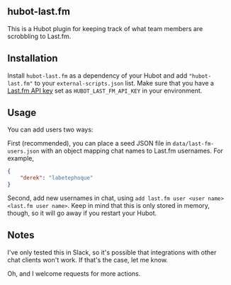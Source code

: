 hubot-last.fm
---

This is a Hubot plugin for keeping track of what team members are scrobbling to Last.fm.

## Installation

Install `hubot-last.fm` as a dependency of your Hubot and add `"hubot-last.fm"` to your `external-scripts.json` list. Make sure that you have a [Last.fm API key](http://www.last.fm/api/accounts) set as `HUBOT_LAST_FM_API_KEY` in your environment.

## Usage

You can add users two ways:

First (recommended), you can place a seed JSON file in `data/last-fm-users.json` with an object mapping chat names to Last.fm usernames. For example,
```json
{
    "derek": "labetephoque"
}
```

Second, add new usernames in chat, using `add last.fm user <user name> <last.fm user name>`. Keep in mind that this is only stored in memory, though, so it will go away if you restart your Hubot.

## Notes

I've only tested this in Slack, so it's possible that integrations with other chat clients won't work. If that's the case, let me know.

Oh, and I welcome requests for more actions.
